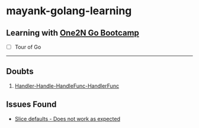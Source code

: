 # mayank-golang-learning

## Learning with [One2N Go Bootcamp](https://playbook.one2n.in/go-bootcamp)

- [ ] Tour of Go

---

## Doubts

1. [Handler-Handle-HandleFunc-HandlerFunc](Doubts/Handler-Handle-HandleFunc-HandlerFunc.md)

## Issues Found

- [Slice defaults - Does not work as expected](https://github.com/golang/tour/issues/1532)
